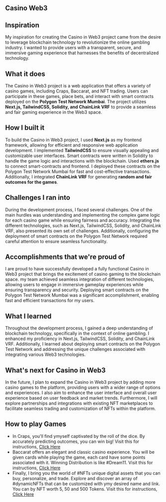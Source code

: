 ## Casino Web3

## Inspiration
My inspiration for creating the Casino in Web3 project came from the desire to leverage blockchain technology to revolutionize the online gambling industry. I wanted to provide users with a transparent, secure, and immersive gaming experience that harnesses the benefits of decentralized technology.

## What it does
The Casino in Web3 project is a web application that offers a variety of casino games, including Craps, Baccarat, and NFT trading. Users can participate in these games, place bets, and interact with smart contracts deployed on the **Polygon Test Network Mumbai**. The project utilizes **Next.js, TailwindCSS, Solidity, and ChainLink VRF** to provide a seamless and fair gaming experience in the Web3 space.

## How I built it
To build the Casino in Web3 project, I used **Next.js** as my frontend framework, allowing for efficient and responsive web application development. I implemented **TailwindCSS** to ensure visually appealing and customizable user interfaces. Smart contracts were written in Solidity to handle the game logic and interactions with the blockchain. Used **ethers.js** to connect smart-contracts and frontend. I deployed these contracts on the Polygon Test Network Mumbai for fast and cost-effective transactions. Additionally, I integrated **ChainLink VRF** for generating **random and fair outcomes for the games**.

## Challenges I ran into
During the development process, I faced several challenges. One of the main hurdles was understanding and implementing the complex game logic for each casino game while ensuring fairness and accuracy. Integrating the different technologies, such as Next.js, TailwindCSS, Solidity, and ChainLink VRF, also presented its own set of challenges. Additionally, configuring the deployment of smart contracts on the Polygon Test Network required careful attention to ensure seamless functionality.

## Accomplishments that we're proud of
I are proud to have successfully developed a fully functional Casino in Web3 project that brings the excitement of casino gaming to the blockchain space. my team achieved seamless integration of different technologies, allowing users to engage in immersive gameplay experiences while ensuring transparency and security. Deploying smart contracts on the Polygon Test Network Mumbai was a significant accomplishment, enabling fast and efficient transactions for my users.

## What I learned
Throughout the development process, I gained a deep understanding of blockchain technology, specifically in the context of online gambling. I enhanced my proficiency in Next.js, TailwindCSS, Solidity, and ChainLink VRF. Additionally, I learned about deploying smart contracts on the Polygon Test Network and addressing the unique challenges associated with integrating various Web3 technologies.

## What's next for Casino in Web3
In the future, I plan to expand the Casino in Web3 project by adding more casino games to the platform, providing users with a wider range of options and experiences. I also aim to enhance the user interface and overall user experience based on user feedback and market trends. Furthermore, I will explore partnerships and integrations with existing NFT marketplaces to facilitate seamless trading and customization of NFTs within the platform.

## How to play Games
* In Craps, you'll find ymyself captivated by the roll of the dice. By accurately predicting outcomes, you can win big!
Visit this for instructions, [Click Here](https://docs.google.com/document/d/1Q4KJFYah3eCDNRSfjL080g26IbkNWCEzuXPpAmm4QJQ/edit)
* Baccarat offers an elegant and classic casino experience. You will be given cards while playing the game, each card have some points associated with it. Winning Distribution is like #Dream11. Visit this for instructions, [Click Here](https://docs.google.com/document/d/1xOsOphClhCR3Iy1eI2_JHzAVOBCEYdw5DZSb7ITcyYo/edit)
* Finally, I bring you the world of #NFTs unique digital assets that you can buy, personalize, and trade. Explore and discover an array of #dynamicNFTs that can be customized with ymy desired name and link. You can by NFT worth 5, 50 and 500 Tokens. 
Visit this for instructions, [Click Here](https://docs.google.com/document/d/1mxhE6SqSKBhAxdrEbgISn3ayMORqCfp2HLsDtbOGl3M/edit)
